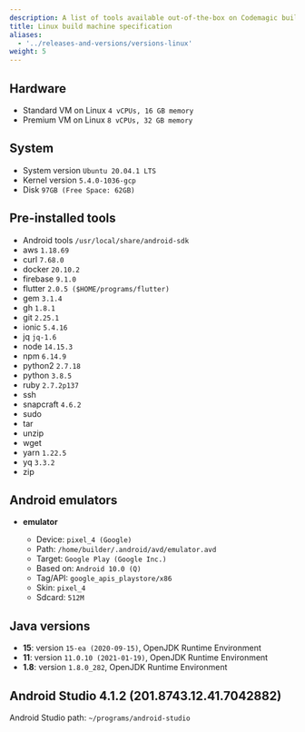 ```yaml
---
description: A list of tools available out-of-the-box on Codemagic build machines.
title: Linux build machine specification
aliases:
  - '../releases-and-versions/versions-linux'
weight: 5
---
```


## Hardware

- Standard VM on Linux `4 vCPUs, 16 GB memory`
- Premium VM on Linux `8 vCPUs, 32 GB memory`

## System

- System version `Ubuntu 20.04.1 LTS`
- Kernel version `5.4.0-1036-gcp`
- Disk `97GB (Free Space: 62GB)`

## Pre-installed tools

- Android tools `/usr/local/share/android-sdk`
- aws `1.18.69`
- curl `7.68.0`
- docker `20.10.2`
- firebase `9.1.0`
- flutter `2.0.5 ($HOME/programs/flutter)`
- gem `3.1.4`
- gh `1.8.1`
- git `2.25.1`
- ionic `5.4.16`
- jq `jq-1.6`
- node `14.15.3`
- npm `6.14.9`
- python2 `2.7.18`
- python `3.8.5`
- ruby `2.7.2p137`
- ssh
- snapcraft `4.6.2`
- sudo
- tar
- unzip
- wget
- yarn `1.22.5`
- yq `3.3.2`
- zip

## Android emulators

- **emulator**

    - Device: `pixel_4 (Google)`
    - Path: `/home/builder/.android/avd/emulator.avd`
    - Target: `Google Play (Google Inc.)`
    - Based on: `Android 10.0 (Q)`
    - Tag/API: `google_apis_playstore/x86`
    - Skin: `pixel_4`
    - Sdcard: `512M`

## Java versions

- **15**: version `15-ea (2020-09-15)`, OpenJDK Runtime Environment
- **11**: version `11.0.10 (2021-01-19)`, OpenJDK Runtime Environment
- **1.8**: version `1.8.0_282`, OpenJDK Runtime Environment

## Android Studio 4.1.2 (201.8743.12.41.7042882)

Android Studio path: `~/programs/android-studio`
